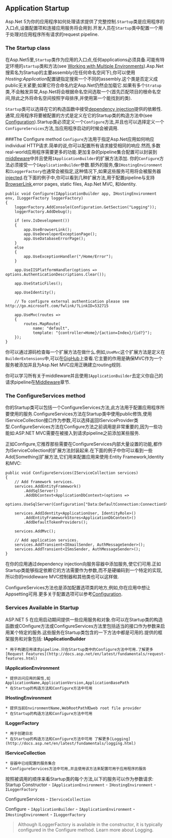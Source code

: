 ## Application Startup

Asp.Net 5为你的应用程序如何处理请求提供了完整控制.`Startup`类是应用程序的入口点,设置配置项和连接应用服务将会用到.开发人员在`Startup`类中配置一个用于处理对应用程序所有请求的request pipeline.

### The Startup class
在Asp.Net5里,`Startup`类作为应用的入口点,任何applications必须具备.可能有特定环境的`startup`类和方法(see [Working with Multiple Environments](http://docs.asp.net/en/latest/fundamentals/environments.html)).Asp.Net搜索名为Startup的主要assembly(在任何命名空间下),你可以使用*Hosting:Application*配置键指定搜索一个不同的assembly.这个类是否定义成public无关紧要;如果它符合命名约定Asp.Net仍然会加载它.如果有多个`Stratup`类,不会触发异常,Asp.Net将会根据命名空间选取一个(首先匹配项目的根命名空间,除此之外将命名空间按照字母排序,并使用第一个能找到的类).

`Startup`类可以选择在它的构造函数中接受[dependency injection](http://docs.asp.net/en/latest/fundamentals/dependency-injection.html)提供的依赖性.通常,应用程序将要被配置的方式是定义在它的Startup类的构造方法中(see [Configuration](http://docs.asp.net/en/latest/fundamentals/configuration.html)).Startup类必须定义一个`Configure`方法,并且也可以选择定义一个`ConfigureServices`方法,当应用程序启动的时候会被调用.

###The Configure method
`Configure`方法用于指定Asp.Net应用如何响应individual HTTP请求.简单的说,你可以配置所有请求接受相同的响应.然而,多数real-world应用程序需要更多的功能.更加复杂的pipeline集合配置可以封装到[middleware](http://docs.asp.net/en/latest/fundamentals/middleware.html)中并且使用`IApplicationBuilder`的扩展方法添加.
你的`Configure`方法必须接受一个`IApplicationBuilder`参数.额外的服务,像`IHostingEnvironment`和`ILoggerFactory`也通常会被指定,这种情况下,如果这些服务可用将会被服务器[injected](http://docs.asp.net/en/latest/fundamentals/dependency-injection.html).在下面的例子中,你可以看到几种扩展方法,用于配置pipeline与支持[BrowserLink](http://www.asp.net/visual-studio/overview/2013/using-browser-link),error pages, static files, Asp.Net MVC, 和Identity.
```
public void Configure(IApplicationBuilder app, IHostingEnvironment env, ILoggerFactory loggerFactory)
{
    loggerFactory.AddConsole(Configuration.GetSection("Logging"));
    loggerFactory.AddDebug();

    if (env.IsDevelopment())
    {
        app.UseBrowserLink();
        app.UseDeveloperExceptionPage();
        app.UseDatabaseErrorPage();
    }
    else
    {
        app.UseExceptionHandler("/Home/Error");
    }

    app.UseIISPlatformHandler(options => options.AuthenticationDescriptions.Clear());

    app.UseStaticFiles();

    app.UseIdentity();

    // To configure external authentication please see http://go.microsoft.com/fwlink/?LinkID=532715

    app.UseMvc(routes =>
    {
        routes.MapRoute(
            name: "default",
            template: "{controller=Home}/{action=Index}/{id?}");
    });
}
```
你可以通过源码检查每一个扩展方法在做什么.例如,`UseMvc`这个扩展方法是定义在`BuilderExtensions`中,可以在[GigHub](https://github.com/aspnet/Mvc/blob/6.0.0-beta5/src/Microsoft.AspNet.Mvc/BuilderExtensions.cs)上查看.它主要的作用是确保MVC作为一个服务被添加并且为Asp.Net MVC应用正确建立routing规则.

你可以学习所有关于middleware并且使用`IApplicationBuilder`去定义你自己的请求pipeline在[Middleware](http://docs.asp.net/en/latest/fundamentals/middleware.html)章节.

### The ConfigureServices method
你的Startup类可以包括一个ConfigureServices方法,此方法用于配置应用程序所要使用的服务.ConfigureServices方法在Startup类中使用public修饰,使用IServiceCollection接口作为参数,可以选择返回IServiceProvider类型.ConfigureServices方法在Configure方法之前调用是非常重要的,因为一些功能如:ASP.NET MVC需要在被接入到请求pipeline之前添加某些服务.

正如Configure,它推荐那些需要在ConfigureServices内部大量设置的功能,都作为IServiceCollection的扩展方法封装起来.在下面的例子中你可以看到一些Add[Something]扩展方法,它们用来配置应用来使用:Entity Framework,Identity和MVC:
```
public void ConfigureServices(IServiceCollection services)
{
    // Add framework services.
    services.AddEntityFramework()
        .AddSqlServer()
        .AddDbContext<ApplicationDbContext>(options =>
            options.UseSqlServer(Configuration["Data:DefaultConnection:ConnectionString"]));

    services.AddIdentity<ApplicationUser, IdentityRole>()
        .AddEntityFrameworkStores<ApplicationDbContext>()
        .AddDefaultTokenProviders();

    services.AddMvc();

    // Add application services.
    services.AddTransient<IEmailSender, AuthMessageSender>();
    services.AddTransient<ISmsSender, AuthMessageSender>();
}
```

在你的应用通过dependency injection向服务容器中添加服务,使它们可用.正如Startup类能够指定依赖它的方法需要作为参数,而不是硬编码到一个特定的实现,所以你的middleware MVC控制器和其他类也可以这样做.

ConfigureServices方法也是添加配置选项类的地方,例如,你在应用中想让Appsetting可用.更多关于配置选项可以参考[Configuration](http://docs.asp.net/en/latest/fundamentals/configuration.html).

### Services Available in Startup
ASP.NET 5 在应用启动期间提供一些应用服务和对象.你可以在Startup类的构造函数或COnfigure方法或ConfigureServices方法里包括适当的接口作为参数来启用某个特定的服务.这些服务在Startup类包含的一下方法中都是可用的.提供的框架服务和对象包括:
**IApplicationBuilder**

    * 用于构建应用请求pipeline.只在Startup类中的Configure方法中可用.了解更多[Request Features](http://docs.asp.net/en/latest/fundamentals/request-features.html)

**IApplicationEnvironment**

    * 提供访问应用的属性,如ApplicationName,ApplicationVersion,ApplicationBasePath
    * 在Startup的构造方法和Configure方法中可用

    
**IHostingEnvironment**

    * 提供当前EnvironmentName,WebRootPath和web root file provider
    * 在Startup的构造方法和Configure方法中可用

**ILoggerFactory**

    * 用于创建日志
    * 在Startup的构造方法和Configure方法中可用 了解更多[Logging](http://docs.asp.net/en/latest/fundamentals/logging.html)

**IServiceCollection**

    * 容器中已经配置的服务集合
    * ConfigureServices方法中可用,并且使用该方法来配置可用于应用程序的服务

按照被调用的顺序来看Startup类的每个方法,以下的服务可以作为参数请求:
Startup Constructor - `IApplicationEnvironment` - `IHostingEnvironment` - `ILoggerFactory`

ConfigureServices - `IServiceCollection`

Configure - `IApplicationBuilder` - `IApplicationEnvironment` - `IHostingEnvironment` - `ILoggerFactory`

>Although ILoggerFactory is available in the constructor, it is typically configured in the Configure method. Learn more about Logging.

